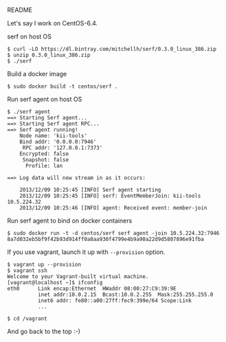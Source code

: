 README

Let's say I work on CentOS-6.4.


serf on host OS

    $ curl -LO https://dl.bintray.com/mitchellh/serf/0.3.0_linux_386.zip
    $ unzip 0.3.0_linux_386.zip
    $ ./serf

Build a docker image

    $ sudo docker build -t centos/serf .

Run serf agent on host OS

    $ ./serf agent
    ==> Starting Serf agent...
    ==> Starting Serf agent RPC...
    ==> Serf agent running!
        Node name: 'kii-tools'
        Bind addr: '0.0.0.0:7946'
         RPC addr: '127.0.0.1:7373'
        Encrypted: false
         Snapshot: false
          Profile: lan

    ==> Log data will now stream in as it occurs:

        2013/12/09 10:25:45 [INFO] Serf agent starting
        2013/12/09 10:25:45 [INFO] serf: EventMemberJoin: kii-tools 10.5.224.32
        2013/12/09 10:25:46 [INFO] agent: Received event: member-join


Run serf agent to bind on docker containers

    $ sudo docker run -t -d centos/serf serf agent -join 10.5.224.32:7946
    8a7d032eb5bf9f42b93d914ff0a8aa930f4799e4b9a90a22d9d5807896e91fba


If you use vagrant, launch it up with `--provision` option.

    $ vagrant up --provision
    $ vagrant ssh
    Welcome to your Vagrant-built virtual machine.
    [vagrant@localhost ~]$ ifconfig
    eth0      Link encap:Ethernet  HWaddr 08:00:27:C9:39:9E  
              inet addr:10.0.2.15  Bcast:10.0.2.255  Mask:255.255.255.0
              inet6 addr: fe80::a00:27ff:fec9:399e/64 Scope:Link
              ...

    $ cd /vagrant

And go back to the top :-)
